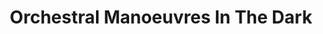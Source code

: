 ---
title: "Orchestral Manoeuvres In The Dark"
summary: "English electronic band formed in Wirral, Merseyside, in 1978 with Paul Humphreys and Andy McCluskey . Earlier incarnations of their band included 'VCL XI' and 'Hitlerz Underpantz'. They played their first gig in 1978 at Eric's , then had a run of UK chart hits after swapping labels from Factory to the Virgin owned label DinDisc starting with the 1980 release 'Messages'. In 1980, drummer Malcolm Holmes and Dave Hughes on synths transitioned from guest/live musicians to be full members of the band. Hughes left 1980 and was replaced by Martin Cooper. Humphreys left the group in 1989, but McCluskey made a comeback in 1991 with the UK top 5 'Sailing On The Seven Seas', and followed that up with a UK top 3 Album 'Sugar Tax' before finally calling it a day in 1996. In 2007 they toured together again featuring the classic line-up of Andy McCluskey, Paul Humphreys, Malcolm Holmes and Martin Cooper and released a live-album in 2008: 'OMD Live: Architecture & Morality & More'. September 2010 saw the release of History Of Modern featuring the original classic line-up. This has been followed by English Electric & The Punishment of Luxury and OMD also performs live extensively."
image: "orchestral-manoeuvres-in-the-dark.jpg"
apple_music_artist_url: "https://music.apple.com/gb/artist/orchestral-manoeuvres-in-the-dark/74157865"
---